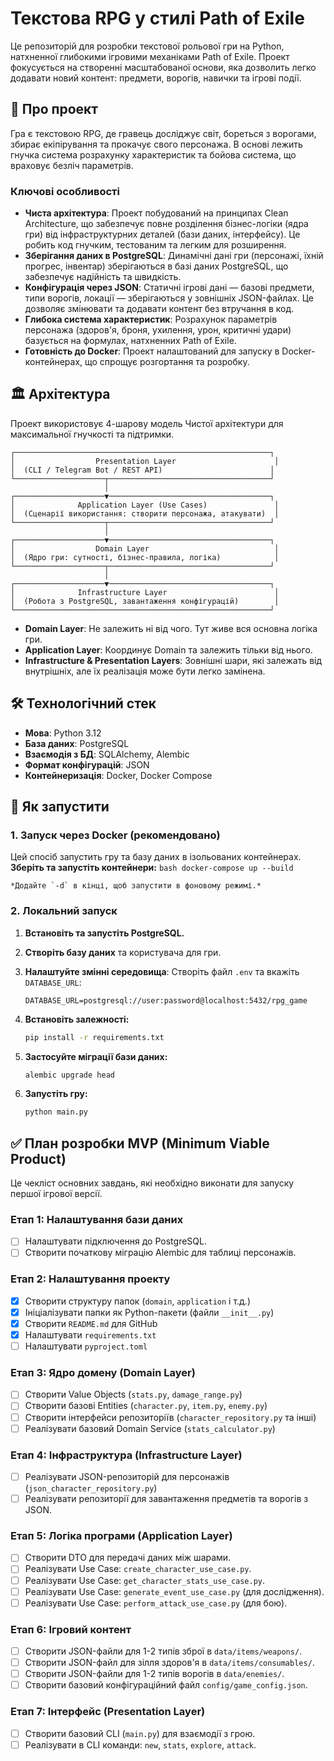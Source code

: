 # Текстова RPG у стилі Path of Exile

Це репозиторій для розробки текстової рольової гри на Python, натхненної глибокими ігровими механіками Path of Exile. Проект фокусується на створенні масштабованої основи, яка дозволить легко додавати новий контент: предмети, ворогів, навички та ігрові події.

## 🚀 Про проект

Гра є текстовою RPG, де гравець досліджує світ, бореться з ворогами, збирає екіпірування та прокачує свого персонажа. В основі лежить гнучка система розрахунку характеристик та бойова система, що враховує безліч параметрів.

### Ключові особливості
- **Чиста архітектура**: Проект побудований на принципах Clean Architecture, що забезпечує повне розділення бізнес-логіки (ядра гри) від інфраструктурних деталей (бази даних, інтерфейсу). Це робить код гнучким, тестованим та легким для розширення.
- **Зберігання даних в PostgreSQL**: Динамічні дані гри (персонажі, їхній прогрес, інвентар) зберігаються в базі даних PostgreSQL, що забезпечує надійність та швидкість.
- **Конфігурація через JSON**: Статичні ігрові дані — базові предмети, типи ворогів, локації — зберігаються у зовнішніх JSON-файлах. Це дозволяє змінювати та додавати контент без втручання в код.
- **Глибока система характеристик**: Розрахунок параметрів персонажа (здоров'я, броня, ухилення, урон, критичні удари) базується на формулах, натхненних Path of Exile.
- **Готовність до Docker**: Проект налаштований для запуску в Docker-контейнерах, що спрощує розгортання та розробку.

## 🏛️ Архітектура

Проект використовує 4-шарову модель Чистої архітектури для максимальної гнучкості та підтримки.

```
┌─────────────────────────────────────────────────────────┐
│                  Presentation Layer                      │
│  (CLI / Telegram Bot / REST API)                        │
└────────────────────┬────────────────────────────────────┘
                     │
┌────────────────────▼────────────────────────────────────┐
│              Application Layer (Use Cases)               │
│  (Сценарії використання: створити персонажа, атакувати)  │
└────────────────────┬────────────────────────────────────┘
                     │
┌────────────────────▼────────────────────────────────────┐
│                  Domain Layer                            │
│  (Ядро гри: сутності, бізнес-правила, логіка)            │
└────────────────────┬────────────────────────────────────┘
                     │
┌────────────────────▼────────────────────────────────────┐
│              Infrastructure Layer                        │
│  (Робота з PostgreSQL, завантаження конфігурацій)        │
└─────────────────────────────────────────────────────────┘
```
- **Domain Layer**: Не залежить ні від чого. Тут живе вся основна логіка гри.
- **Application Layer**: Координує Domain та залежить тільки від нього.
- **Infrastructure & Presentation Layers**: Зовнішні шари, які залежать від внутрішніх, але їх реалізація може бути легко замінена.

## 🛠 Технологічний стек
- **Мова**: Python 3.12
- **База даних**: PostgreSQL
- **Взаємодія з БД**: SQLAlchemy, Alembic
- **Формат конфігурацій**: JSON
- **Контейнеризація**: Docker, Docker Compose

## 🚀 Як запустити

### 1. Запуск через Docker (рекомендовано)

Цей спосіб запустить гру та базу даних в ізольованих контейнерах.
**Зберіть та запустіть контейнери:**
    ```bash
    docker-compose up --build
    ```

    *Додайте `-d` в кінці, щоб запустити в фоновому режимі.*

### 2. Локальний запуск

1.  **Встановіть та запустіть PostgreSQL.**

2.  **Створіть базу даних** та користувача для гри.

3.  **Налаштуйте змінні середовища**:
    Створіть файл `.env` та вкажіть `DATABASE_URL`:
    ```
    DATABASE_URL=postgresql://user:password@localhost:5432/rpg_game
    ```

4.  **Встановіть залежності:**
    ```bash
    pip install -r requirements.txt
    ```

5.  **Застосуйте міграції бази даних:**
    ```bash
    alembic upgrade head
    ```

6.  **Запустіть гру:**
    ```bash
    python main.py
    ```

## ✅ План розробки MVP (Minimum Viable Product)

Це чекліст основних завдань, які необхідно виконати для запуску першої ігрової версії.

### Етап 1: Налаштування бази даних
- [ ] Налаштувати підключення до PostgreSQL.
- [ ] Створити початкову міграцію Alembic для таблиці персонажів.

### Етап 2: Налаштування проекту
- [x] Створити структуру папок (`domain`, `application` і т.д.)
- [x] Ініціалізувати папки як Python-пакети (файли `__init__.py`)
- [x] Створити `README.md` для GitHub
- [x] Налаштувати `requirements.txt`
- [ ] Налаштувати `pyproject.toml`

### Етап 3: Ядро домену (Domain Layer)
- [ ] Створити Value Objects (`stats.py`, `damage_range.py`)
- [ ] Створити базові Entities (`character.py`, `item.py`, `enemy.py`)
- [ ] Створити інтерфейси репозиторіїв (`character_repository.py` та інші)
- [ ] Реалізувати базовий Domain Service (`stats_calculator.py`)

### Етап 4: Інфраструктура (Infrastructure Layer)
- [ ] Реалізувати JSON-репозиторій для персонажів (`json_character_repository.py`)
- [ ] Реалізувати репозиторії для завантаження предметів та ворогів з JSON.

### Етап 5: Логіка програми (Application Layer)
- [ ] Створити DTO для передачі даних між шарами.
- [ ] Реалізувати Use Case: `create_character_use_case.py`.
- [ ] Реалізувати Use Case: `get_character_stats_use_case.py`.
- [ ] Реалізувати Use Case: `generate_event_use_case.py` (для дослідження).
- [ ] Реалізувати Use Case: `perform_attack_use_case.py` (для бою).

### Етап 6: Ігровий контент
- [ ] Створити JSON-файли для 1-2 типів зброї в `data/items/weapons/`.
- [ ] Створити JSON-файл для зілля здоров'я в `data/items/consumables/`.
- [ ] Створити JSON-файли для 1-2 типів ворогів в `data/enemies/`.
- [ ] Створити базовий конфігураційний файл `config/game_config.json`.

### Етап 7: Інтерфейс (Presentation Layer)
- [ ] Створити базовий CLI (`main.py`) для взаємодії з грою.
- [ ] Реалізувати в CLI команди: `new`, `stats`, `explore`, `attack`.
